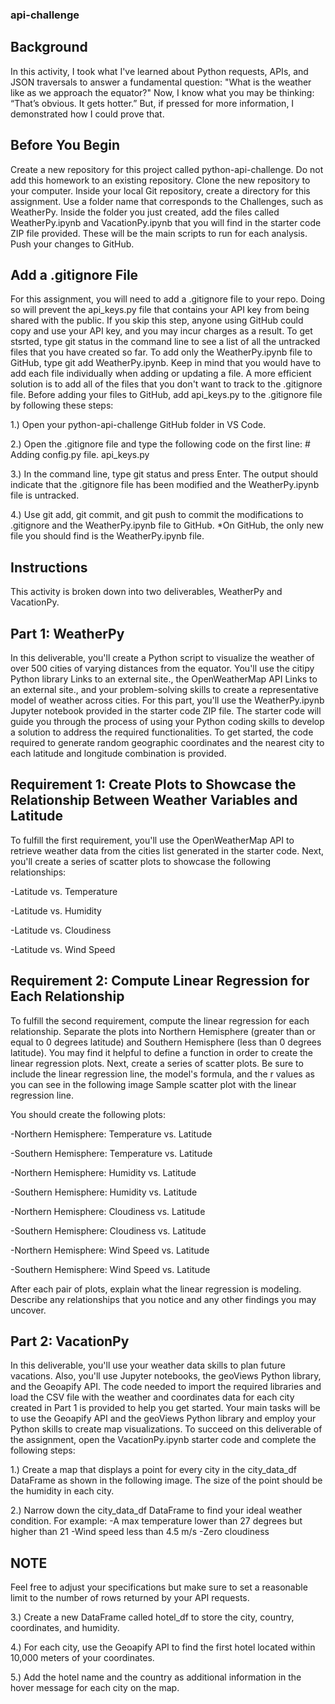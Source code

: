 ### api-challenge

## Background

In this activity, I took what I've learned about Python requests, APIs, and JSON traversals to answer a fundamental question: "What is the weather like as we approach the equator?"
Now, I know what you may be thinking: “That’s obvious. It gets hotter.” But, if pressed for more information, I demonstrated how I could prove that.

## Before You Begin

Create a new repository for this project called python-api-challenge. Do not add this homework to an existing repository.
Clone the new repository to your computer.
Inside your local Git repository, create a directory for this assignment. Use a folder name that corresponds to the Challenges, such as WeatherPy.
Inside the folder you just created, add the files called WeatherPy.ipynb and VacationPy.ipynb that you will find in the starter code ZIP file provided. These will be the main scripts to run for each analysis.
Push your changes to GitHub.

## Add a .gitignore File

For this assignment, you will need to add a .gitignore file to your repo. Doing so will prevent the api_keys.py file that contains your API key from being shared with the public. If you skip this step, anyone using GitHub could copy and use your API key, and you may incur charges as a result.
To get stsrted, type git status in the command line to see a list of all the untracked files that you have created so far.
To add only the WeatherPy.ipynb file to GitHub, type git add WeatherPy.ipynb. Keep in mind that you would have to add each file individually when adding or updating a file. A more efficient solution is to add all of the files that you don't want to track to the .gitignore file.
Before adding your files to GitHub, add api_keys.py to the .gitignore file by following these steps:

  1.) Open your python-api-challenge GitHub folder in VS Code.
  
  2.) Open the .gitignore file and type the following code on the first line: 
        # Adding config.py file.
        api_keys.py

  3.) In the command line, type git status and press Enter. The output should indicate that the .gitignore file has been modified and the WeatherPy.ipynb file is untracked.
  
  4.) Use git add, git commit, and git push to commit the modifications to .gitignore and the WeatherPy.ipynb file to GitHub.
*On GitHub, the only new file you should find is the WeatherPy.ipynb file.

## Instructions

This activity is broken down into two deliverables, WeatherPy and VacationPy.

## Part 1: WeatherPy

In this deliverable, you'll create a Python script to visualize the weather of over 500 cities of varying distances from the equator. You'll use the citipy Python library Links to an external site., the OpenWeatherMap API Links to an external site., and your problem-solving skills to create a representative model of weather across cities.
For this part, you'll use the WeatherPy.ipynb Jupyter notebook provided in the starter code ZIP file. The starter code will guide you through the process of using your Python coding skills to develop a solution to address the required functionalities.
To get started, the code required to generate random geographic coordinates and the nearest city to each latitude and longitude combination is provided.

## Requirement 1: Create Plots to Showcase the Relationship Between Weather Variables and Latitude

To fulfill the first requirement, you'll use the OpenWeatherMap API to retrieve weather data from the cities list generated in the starter code. Next, you'll create a series of scatter plots to showcase the following relationships:

  -Latitude vs. Temperature
  
  -Latitude vs. Humidity
  
  -Latitude vs. Cloudiness
  
  -Latitude vs. Wind Speed

## Requirement 2: Compute Linear Regression for Each Relationship

To fulfill the second requirement, compute the linear regression for each relationship. Separate the plots into Northern Hemisphere (greater than or equal to 0 degrees latitude) and Southern Hemisphere (less than 0 degrees latitude). You may find it helpful to define a function in order to create the linear regression plots.
Next, create a series of scatter plots. Be sure to include the linear regression line, the model's formula, and the r values as you can see in the following image
Sample scatter plot with the linear regression line.

You should create the following plots:

  -Northern Hemisphere: Temperature vs. Latitude
  
  -Southern Hemisphere: Temperature vs. Latitude
  
  -Northern Hemisphere: Humidity vs. Latitude
  
  -Southern Hemisphere: Humidity vs. Latitude
  
  -Northern Hemisphere: Cloudiness vs. Latitude
  
  -Southern Hemisphere: Cloudiness vs. Latitude
  
  -Northern Hemisphere: Wind Speed vs. Latitude
  
  -Southern Hemisphere: Wind Speed vs. Latitude
  
After each pair of plots, explain what the linear regression is modeling. Describe any relationships that you notice and any other findings you may uncover.

## Part 2: VacationPy

In this deliverable, you'll use your weather data skills to plan future vacations. Also, you'll use Jupyter notebooks, the geoViews Python library, and the Geoapify API.
The code needed to import the required libraries and load the CSV file with the weather and coordinates data for each city created in Part 1 is provided to help you get started.
Your main tasks will be to use the Geoapify API and the geoViews Python library and employ your Python skills to create map visualizations.
To succeed on this deliverable of the assignment, open the VacationPy.ipynb starter code and complete the following steps:

1.) Create a map that displays a point for every city in the city_data_df DataFrame as shown in the following image. The size of the point should be the humidity in each city.

2.) Narrow down the city_data_df DataFrame to find your ideal weather condition. For example:
      -A max temperature lower than 27 degrees but higher than 21
      -Wind speed less than 4.5 m/s
      -Zero cloudiness
      
## NOTE

Feel free to adjust your specifications but make sure to set a reasonable limit to the number of rows returned by your API requests.

3.) Create a new DataFrame called hotel_df to store the city, country, coordinates, and humidity.

4.) For each city, use the Geoapify API to find the first hotel located within 10,000 meters of your coordinates.

5.) Add the hotel name and the country as additional information in the hover message for each city on the map.
